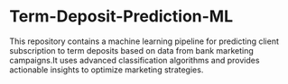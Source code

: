 # Term-Deposit-Prediction-ML
This repository contains a machine learning pipeline for predicting client subscription to term deposits based on data from bank marketing campaigns.It uses advanced classification algorithms and provides actionable insights to optimize marketing strategies.
